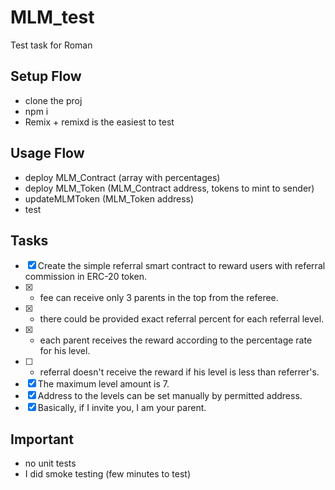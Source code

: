 # MLM_test
Test task for Roman

## Setup Flow
- clone the proj
- npm i
- Remix + remixd is the easiest to test

## Usage Flow
- deploy MLM_Contract (array with percentages)
- deploy MLM_Token (MLM_Contract address, tokens to mint to sender)
- updateMLMToken (MLM_Token address)
- test

## Tasks
- [x] Create the simple referral smart contract to reward users with referral commission in ERC-20 token.
- [x] - fee can receive only 3 parents in the top from the referee.
- [x] - there could be provided exact referral percent for each referral level.
- [x] - each parent receives the reward according to the percentage rate for his level.
- [ ] - referral doesn't receive the reward if his level is less than referrer's.
- [x] The maximum level amount is 7.
- [x] Address to the levels can be set manually by permitted address.
- [x] Basically, if I invite you, I am your parent.

## Important
- no unit tests
- I did smoke testing (few minutes to test)
